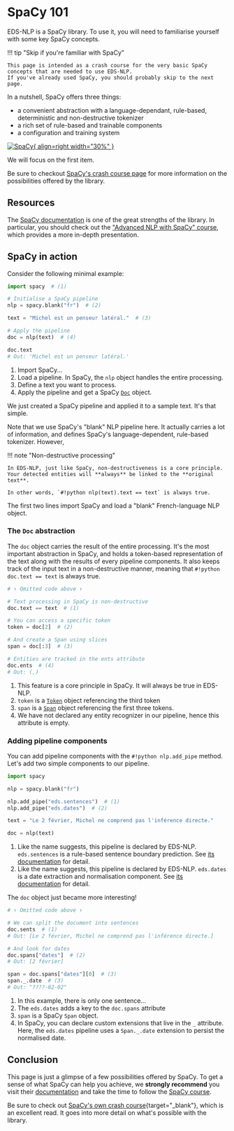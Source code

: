# SpaCy 101

EDS-NLP is a SpaCy library. To use it, you will need to familiarise yourself with some key SpaCy concepts.

!!! tip "Skip if you're familiar with SpaCy"

    This page is intended as a crash course for the very basic SpaCy concepts that are needed to use EDS-NLP.
    If you've already used SpaCy, you should probably skip to the next page.

In a nutshell, SpaCy offers three things:

- a convenient abstraction with a language-dependant, rule-based, deterministic and non-destructive tokenizer
- a rich set of rule-based and trainable components
- a configuration and training system

[![SpaCy](https://raw.githubusercontent.com/explosion/spaCy/master/website/src/images/logo.svg){ align=right width="30%" }](https://spacy.io/usage/spacy-101)

We will focus on the first item.

Be sure to checkout [SpaCy's crash course page](https://spacy.io/usage/spacy-101) for more information on the possibilities offered by the library.

## Resources

The [SpaCy documentation](https://spacy.io/) is one of the great strengths of the library.
In particular, you should check out the ["Advanced NLP with SpaCy" course](https://course.spacy.io/en/),
which provides a more in-depth presentation.

## SpaCy in action

Consider the following minimal example:

```python
import spacy  # (1)

# Initialise a SpaCy pipeline
nlp = spacy.blank("fr")  # (2)

text = "Michel est un penseur latéral."  # (3)

# Apply the pipeline
doc = nlp(text)  # (4)

doc.text
# Out: 'Michel est un penseur latéral.'
```

1.  Import SpaCy...
2.  Load a pipeline. In SpaCy, the `nlp` object handles the entire processing.
3.  Define a text you want to process.
4.  Apply the pipeline and get a SpaCy [`Doc`](https://spacy.io/api/doc) object.

We just created a SpaCy pipeline and applied it to a sample text. It's that simple.

Note that we use SpaCy's "blank" NLP pipeline here.
It actually carries a lot of information,
and defines SpaCy's language-dependent, rule-based tokenizer.
However,

!!! note "Non-destructive processing"

    In EDS-NLP, just like SpaCy, non-destructiveness is a core principle.
    Your detected entities will **always** be linked to the **original text**.

    In other words, `#!python nlp(text).text == text` is always true.

The first two lines import SpaCy and load a "blank" French-language NLP object.

### The `Doc` abstraction

The `doc` object carries the result of the entire processing.
It's the most important abstraction in SpaCy,
and holds a token-based representation of the text along with the results of every pipeline components.
It also keeps track of the input text in a non-destructive manner, meaning that
`#!python doc.text == text` is always true.

```python
# ↑ Omitted code above ↑

# Text processing in SpaCy is non-destructive
doc.text == text  # (1)

# You can access a specific token
token = doc[2]  # (2)

# And create a Span using slices
span = doc[:3]  # (3)

# Entities are tracked in the ents attribute
doc.ents  # (4)
# Out: (,)
```

1.  This feature is a core principle in SpaCy. It will always be true in EDS-NLP.
2.  `token` is a [`Token`](https://spacy.io/api/token) object referencing the third token
3.  `span` is a [`Span`](https://spacy.io/api/span) object referencing the first three tokens.
4.  We have not declared any entity recognizer in our pipeline, hence this attribute is empty.

### Adding pipeline components

You can add pipeline components with the `#!python nlp.add_pipe` method. Let's add two simple components to our pipeline.

```python hl_lines="5-6"
import spacy

nlp = spacy.blank("fr")

nlp.add_pipe("eds.sentences")  # (1)
nlp.add_pipe("eds.dates")  # (2)

text = "Le 2 février, Michel ne comprend pas l'inférence directe."

doc = nlp(text)
```

1. Like the name suggests, this pipeline is declared by EDS-NLP.
   `eds.sentences` is a rule-based sentence boundary prediction.
   See [its documentation](/pipelines/core/sentences.md) for detail.
2. Like the name suggests, this pipeline is declared by EDS-NLP.
   `eds.dates` is a date extraction and normalisation component.
   See [its documentation](/pipelines/misc/dates.md) for detail.

The `doc` object just became more interesting!

```python
# ↑ Omitted code above ↑

# We can split the document into sentences
doc.sents  # (1)
# Out: [Le 2 février, Michel ne comprend pas l'inférence directe.]

# And look for dates
doc.spans["dates"]  # (2)
# Out: [2 février]

span = doc.spans["dates"][0]  # (3)
span._.date  # (3)
# Out: "????-02-02"
```

1. In this example, there is only one sentence...
2. The `eds.dates` adds a key to the `doc.spans` attribute
3. `span` is a SpaCy `Span` object.
4. In SpaCy, you can declare custom extensions that live in the `_` attribute.
   Here, the `eds.dates` pipeline uses a `Span._.date` extension to persist the normalised date.

## Conclusion

This page is just a glimpse of a few possibilities offered by SpaCy. To get a sense of what SpaCy can help you achieve,
we **strongly recommend** you visit their [documentation](https://spacy.io/)
and take the time to follow the [SpaCy course](https://course.spacy.io/en/).

Be sure to check out [SpaCy's own crash course](https://spacy.io/usage/spacy-101){target="\_blank"}, which is an excellent read. It goes into more detail on what's possible with the library.
